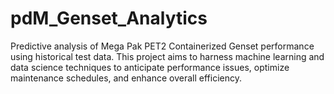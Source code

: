 # pdM_Genset_Analytics
Predictive analysis of Mega Pak PET2 Containerized Genset performance using historical test data. This project aims to harness machine learning and data science techniques to anticipate performance issues, optimize maintenance schedules, and enhance overall efficiency.
